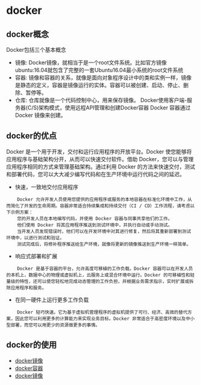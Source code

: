 # docker
## docker概念
Docker包括三个基本概念
-   镜像: Docker镜像，就相当于是一个root文件系统。比如官方镜像ubuntu:16.04就包含了完整的一套Ubuntu16.04最小系统的root文件系统
-   容器: 镜像和容器的关系，就像是面向对象程序设计中的类和实例一样，镜像是静态的定义，容器是镜像运行的实体。容器可以被创建、启动、停止、删除、暂停等。
-   仓库: 仓库就像是一个代码控制中心，用来保存镜像。
Docker使用客户端-服务器(C/S)架构模式，使用远程API管理和创建Docker容器
Docker 容器通过 Docker 镜像来创建。

## docker的优点
Docker 是一个用于开发，交付和运行应用程序的开放平台。Docker 使您能够将应用程序与基础架构分开，从而可以快速交付软件。借助 Docker，您可以与管理应用程序相同的方式来管理基础架构。通过利用 Docker 的方法来快速交付，测试和部署代码，您可以大大减少编写代码和在生产环境中运行代码之间的延迟。
-   快速，一致地交付应用程序
```
    Docker 允许开发人员使用您提供的应用程序或服务的本地容器在标准化环境中工作，从而简化了开发的生命周期。容器非常适合持续集成和持续交付（CI / CD）工作流程，请考虑以下示例方案：
    您的开发人员在本地编写代码，并使用 Docker 容器与同事共享他们的工作。
    他们使用 Docker 将其应用程序推送到测试环境中，并执行自动或手动测试。
    当开发人员发现错误时，他们可以在开发环境中对其进行修复，然后将其重新部署到测试环境中，以进行测试和验证。
    测试完成后，将修补程序推送给生产环境，就像将更新的镜像推送到生产环境一样简单。
```
-   响应式部署和扩展
```
    Docker 是基于容器的平台，允许高度可移植的工作负载。Docker 容器可以在开发人员的本机上，数据中心的物理或虚拟机上，云服务上或混合环境中运行。Docker 的可移植性和轻量级的特性，还可以使您轻松地完成动态管理的工作负担，并根据业务需求指示，实时扩展或拆除应用程序和服务。
```
-   在同一硬件上运行更多工作负载
```
    Docker 轻巧快速。它为基于虚拟机管理程序的虚拟机提供了可行、经济、高效的替代方案，因此您可以利用更多的计算能力来实现业务目标。Docker 非常适合于高密度环境以及中小型部署，而您可以用更少的资源做更多的事情。
```

## docker的使用
-   [docker镜像](./modules/image.md)
-   [docker容器](./modules/container.md)
-   [docker镜像](./modules/hub.md)

